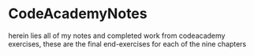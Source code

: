 # CodeAcademyNotes
herein lies all of my notes and completed work from codeacademy exercises, these are the final end-exercises for each of the nine chapters
